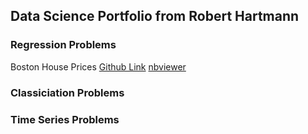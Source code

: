 ## Data Science Portfolio from Robert Hartmann

### Regression Problems

Boston House Prices [Github Link](https://github.com/tuxmania87/AIRepo/regression-notebooks/Boston%20House%20Prices.ipynb) [nbviewer](https://nbviewer.jupyter.org/github/tuxmania87/AIRepo/blob/master/regression-notebooks/Boston%20House%20Prices.ipynb)

### Classiciation Problems

### Time Series Problems
